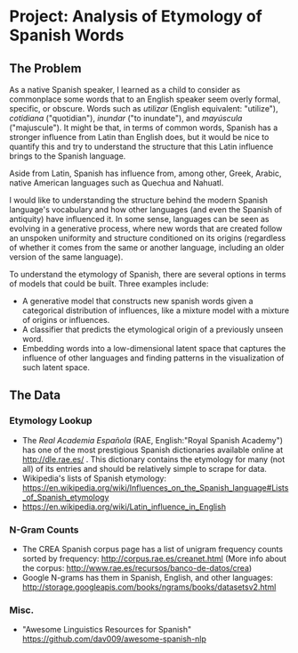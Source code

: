 # Project: Analysis of Etymology of Spanish Words

## The Problem

As a native Spanish speaker, I learned as a child to consider as commonplace some words that to an English speaker seem overly formal, specific, or obscure. Words such as *utilizar* (English equivalent: "utilize"), *cotidiana* ("quotidian"), *inundar* ("to inundate"), and *mayúscula* ("majuscule"). It might be that, in terms of common words, Spanish has a stronger influence from Latin than English does, but it would be nice to quantify this and try to understand the structure that this Latin influence brings to the Spanish language.

Aside from Latin, Spanish has influence from, among other, Greek, Arabic, native American languages such as Quechua and Nahuatl.

I would like to understanding the structure behind the modern Spanish language's vocabulary and how other languages (and even the Spanish of antiquity) have influenced it. In some sense, languages can be seen as evolving in a generative process, where new words that are created follow an unspoken uniformity and structure conditioned on its origins (regardless of whether it comes from the same or another language, including an older version of the same language).

To understand the etymology of Spanish, there are several options in terms of models that could be built. Three examples include:

* A generative model that constructs new spanish words given a categorical distribution of influences, like a mixture model with a mixture of origins or influences.
* A classifier that predicts the etymological origin of a previously unseen word.
* Embedding words into a low-dimensional latent space that captures the influence of other languages and finding patterns in the visualization of such latent space.

## The Data

### Etymology Lookup
* The *Real Academia Española* (RAE, English:"Royal Spanish Academy") has one of the most prestigious Spanish dictionaries available online at http://dle.rae.es/ . This dictionary contains the etymology for many (not all) of its entries and should be relatively simple to scrape for data.
* Wikipedia's lists of Spanish etymology: https://en.wikipedia.org/wiki/Influences_on_the_Spanish_language#Lists_of_Spanish_etymology
* https://en.wikipedia.org/wiki/Latin_influence_in_English

### N-Gram Counts
* The CREA Spanish corpus page has a list of unigram frequency counts sorted by frequency: http://corpus.rae.es/creanet.html (More info about the corpus: http://www.rae.es/recursos/banco-de-datos/crea)
* Google N-grams has them in Spanish, English, and other languages: http://storage.googleapis.com/books/ngrams/books/datasetsv2.html

### Misc.
* "Awesome Linguistics Resources for Spanish" https://github.com/dav009/awesome-spanish-nlp
